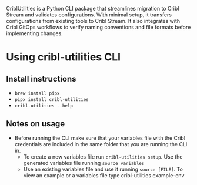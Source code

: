 CriblUtilities is a Python CLI package that streamlines migration to Cribl Stream and validates configurations. With minimal setup, it transfers configurations from existing tools to Cribl Stream. It also integrates with Cribl GitOps workflows to verify naming conventions and file formats before implementing changes.

# Using cribl-utilities CLI
## Install instructions
- `brew install pipx`
- `pipx install cribl-utilities`
- `cribl-utilities --help`

## Notes on usage
- Before running the CLI make sure that your variables file with the Cribl credentials are included in the same folder that you are running the CLI in. 
  - To create a new variables file run `cribl-utilities setup`. Use the generated variables file running `source variables`
  - Use an existing variables file and use it running `source [FILE]`. To view an example or a variables file type cribl-utilities example-env
